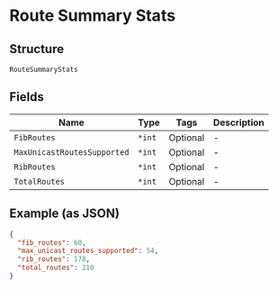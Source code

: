 
# Route Summary Stats

## Structure

`RouteSummaryStats`

## Fields

| Name | Type | Tags | Description |
|  --- | --- | --- | --- |
| `FibRoutes` | `*int` | Optional | - |
| `MaxUnicastRoutesSupported` | `*int` | Optional | - |
| `RibRoutes` | `*int` | Optional | - |
| `TotalRoutes` | `*int` | Optional | - |

## Example (as JSON)

```json
{
  "fib_routes": 60,
  "max_unicast_routes_supported": 54,
  "rib_routes": 178,
  "total_routes": 210
}
```

